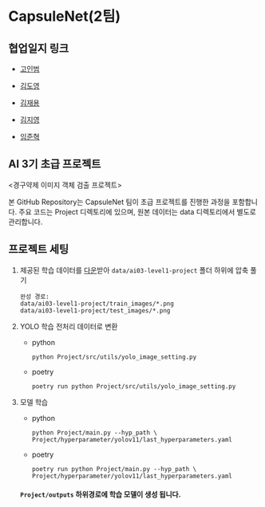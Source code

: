# CapsuleNet(2팀)

## 협업일지 링크
- [고인범](https://www.notion.so/_-23fbc32ff87180ddb1c0ea8614c7bbb9?source=copy_link)

- [김도영]() 

- [김재용](https://www.notion.so/2314e8731dd980a8984ed33e4e5faa1f)

- [김지영](https://www.notion.so/240cf974f5f580bd86f8df0939717058?v=240cf974f5f581318eeb000cf99f19d7)

- [임준혁](https://www.notion.so/_-2314f145016780d48776f603f821d241?source=copy_link)


## AI 3기 초급 프로젝트
<경구약제 이미지 객체 검출 프로젝트>

본 GitHub Repository는 CapsuleNet 팀이 초급 프로젝트를 진행한 과정을 포함합니다. 
주요 코드는 Project 디렉토리에 있으며, 원본 데이터는 data 디렉토리에서 별도로 관리합니다. 

## 프로젝트 세팅
1. 제공된 학습 데이터를 [다운](https://www.kaggle.com/competitions/ai03-level1-project/data)받아 `data/ai03-level1-project` 폴더 하위에 압축 풀기
    ```
    완성 경로:
    data/ai03-level1-project/train_images/*.png
    data/ai03-level1-project/test_images/*.png
    ```
2. YOLO 학습 전처리 데이터로 변환
    - python
        ```
        python Project/src/utils/yolo_image_setting.py
        ```
    - poetry
        ```
        poetry run python Project/src/utils/yolo_image_setting.py
        ```
3. 모델 학습
    - python
        ```
        python Project/main.py --hyp_path \
        Project/hyperparameter/yolov11/last_hyperparameters.yaml
        ```
    - poetry
        ```
        poetry run python Project/main.py --hyp_path \
        Project/hyperparameter/yolov11/last_hyperparameters.yaml
        ```

    #### `Project/outputs` 하위경로에 학습 모델이 생성 됩니다.